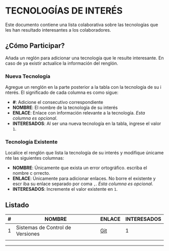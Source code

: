 # TECNOLOGÍAS DE INTERÉS
Este documento contiene una lista colaborativa sobre las tecnologías que les
han resultado interesantes a los colaboradores.

## ¿Cómo Participar?
Añada un reglón para adicionar una tecnología que le resulte interesante. En
caso de ya existir actualice la información del renglón.
### Nueva Tecnología
Agregue un renglón en la parte posterior a la tabla con la tecnología de su i
nterés. El significado de cada columna es como sigue:
- **#**: Adicione el consecutivo correspondiente
- **NOMBRE**: El nombre de la tecnología de su interés
- **ENLACE**: Enlace con información relevante a la tecnología. _Esta columna
es opcional_.
- **INTERESADOS**: Al ser una nueva tecnología en la tabla, ingrese el valor
`1`.
### Tecnología Existente
Localice el renglón que lista la tecnología de su interés y modifique únicame
nte las siguientes columnas:
- **NOMBRE**: Únicamente que exista un error ortográfico. escriba el nombre c
orrecto.
- **ENLACE**: Únicamente para adicionar enlaces. No borre el existente y escr
iba su enlace separado por coma `,`. _Esta columna es opcional_.
- **INTERESADOS**: Incremente el valor existente en `1`.
## Listado
|#| NOMBRE | ENLACE | INTERESADOS |
|-|-|-|-|
|1|Sistemas de Control de Versiones|[Git](https://git-scm.com/)|1|
|||||

---
